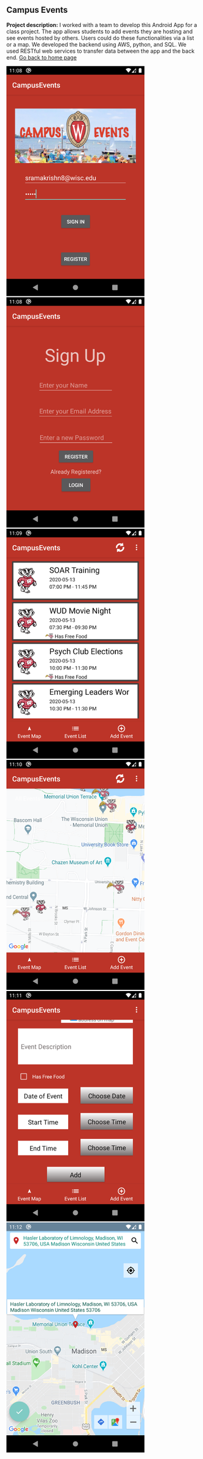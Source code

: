 ## Campus Events

**Project description:** I worked with a team to develop this Android App for a class project. The app allows students to add events they are hosting and see events hosted by others. Users could do these functionalities via a list or a map. We developed the backend using AWS, python, and SQL. We used RESTful web services to transfer data between the app and the back end.
[Go back to home page](https://sam-ramakrishnan.github.io/)

<img src="images/loginuser.png?raw=true" width="360"/> <img src="images/signup.png?raw=true" width="360"/> 
<img src="images/list.png?raw=true" width="360"/><img src="images/mapp.png?raw=true" width="360"/>
<img src="images/addevent2.png?raw=true" width="360"/><img src="images/pickmap.png?raw=true" width="360"/>



